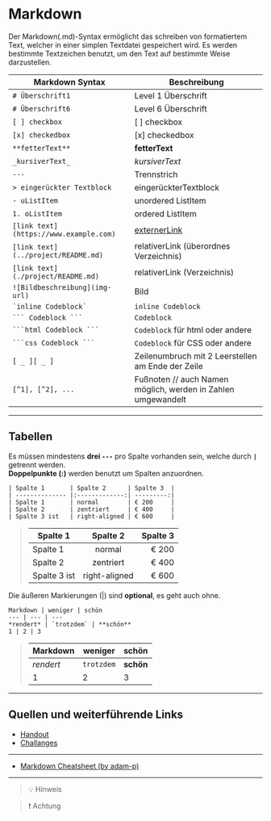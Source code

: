 # Markdown

Der Markdown(.md)-Syntax ermöglicht das schreiben von formatiertem Text, welcher in einer simplen Textdatei gespeichert wird. Es werden bestimmte Textzeichen benutzt, um den Text auf bestimmte Weise darzustellen.

| Markdown Syntax                        | Beschreibung                                                 |
| -------------------------------------- | ------------------------------------------------------------ |
| `# Überschrift1`                       | Level 1 Überschrift                                          |
| `# Überschrift6`                       | Level 6 Überschrift                                          |
| `[ ] checkbox`                         | [ ] checkbox                                                 |
| `[x] checkedbox`                       | [x] checkedbox                                               |
| `**fetterText**`                       | **fetterText**                                               |
| `_kursiverText_`                       | _kursiverText_                                               |
| `---`                                  | Trennstrich                                                  |
| `> eingerückter Textblock`             | eingerückterTextblock                                        |
| `- uListItem`                          | unordered ListItem                                           |
| `1. oListItem`                         | ordered ListItem                                             |
| `[link text](https://www.example.com)` | [externerLink](https://www.example.com)                      |
| `[link text](../project/README.md)`    | relativerLink (überordnes Verzeichnis)                       |
| `[link text](./project/README.md)`     | relativerLink (Verzeichnis)                                  |
| `![Bildbeschreibung](img-url)`         | Bild                                                         |
| `` `inline Codeblock` ``               | `inline Codeblock`                                           |
| ` ``` Codeblock ``` `                  | `Codeblock`                                                  |
| ` ```html Codeblock ``` `              | `Codeblock` für html oder andere                             |
| ` ```css Codeblock ``` `               | `Codeblock` für CSS oder andere                              |
| `[ _ ][ _ ]`                           | Zeilenumbruch mit 2 Leerstellen am Ende der Zeile            |
| `[^1], [^2], ...`                      | Fußnoten // auch Namen möglich, werden in Zahlen umgewandelt |

---

## Tabellen

Es müssen mindestens **drei `---`** pro Spalte vorhanden sein, welche durch **`|`** getrennt werden.  
**Doppelpunkte (:)** werden benutzt um Spalten anzuordnen.

```
| Spalte 1       | Spalte 2      | Spalte 3  |
| -------------- |:-------------:| ---------:|
| Spalte 1       | normal        | € 200     |
| Spalte 2       | zentriert     | € 400     |
| Spalte 3 ist   | right-aligned | € 600     |
```

> | Spalte 1     |   Spalte 2    | Spalte 3 |
> | ------------ | :-----------: | -------: |
> | Spalte 1     |    normal     |    € 200 |
> | Spalte 2     |   zentriert   |    € 400 |
> | Spalte 3 ist | right-aligned |    € 600 |

Die äußeren Markierungen (|) sind **optional**, es geht auch ohne.

```
Markdown | weniger | schön
--- | --- | ---
*rendert* | `trotzdem` | **schön**
1 | 2 | 3
```

> | Markdown  | weniger    | schön     |
> | --------- | ---------- | --------- |
> | _rendert_ | `trotzdem` | **schön** |
> | 1         | 2          | 3         |

---

## Quellen und weiterführende Links

- [Handout](https://github.com/neuefische/muc-web-23-3/blob/main/sessions/github-and-markdown/github-and-markdown.md)
- [Challanges](https://github.com/neuefische/muc-web-23-3/blob/main/sessions/github-and-markdown/challenges-github-and-markdown.md)

---

- [Markdown Cheatsheet (by adam-p)](https://github.com/adam-p/markdown-here/wiki/Markdown-Cheatsheet)

---

> 💡 Hinweis

> ❗️ Achtung
